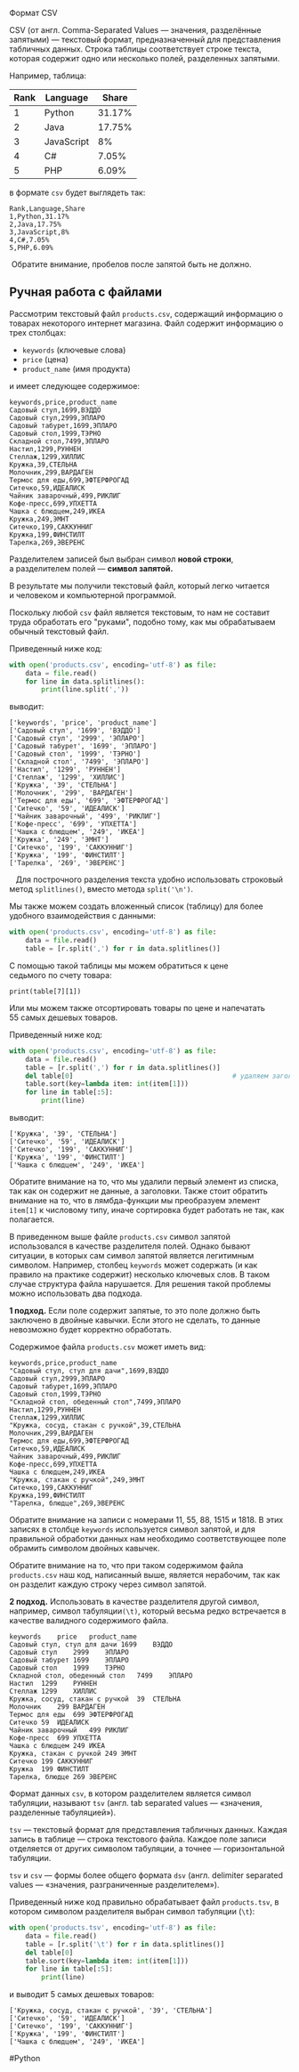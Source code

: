 Формат CSV

CSV (от англ. Comma-Separated Values — значения, разделённые запятыми) — текстовый формат, предназначенный для представления табличных данных. Строка таблицы соответствует строке текста, которая содержит одно или несколько полей, разделенных запятыми.

Например, таблица:

|Rank|Language|Share|
|---|---|---|
|1|Python|31.17%|
|2|Java|17.75%|
|3|JavaScript|8%|
|4|C#|7.05%|
|5|PHP|6.09%|

в формате `csv` будет выглядеть так:

```no-highlight
Rank,Language,Share
1,Python,31.17%
2,Java,17.75%
3,JavaScript,8%
4,C#,7.05%
5,PHP,6.09%
```

  Обратите внимание, пробелов после запятой быть не должно.

## Ручная работа с файлами

Рассмотрим текстовый файл `products.csv`, содержащий информацию о товарах некоторого интернет магазина. Файл содержит информацию о трех столбцах:

- `keywords` (ключевые слова)
- `price` (цена)
- `product_name` (имя продукта)

и имеет следующее содержимое:

```no-highlight
keywords,price,product_name
Садовый стул,1699,ВЭДДО
Садовый стул,2999,ЭПЛАРО
Садовый табурет,1699,ЭПЛАРО
Садовый стол,1999,ТЭРНО
Складной стол,7499,ЭПЛАРО
Настил,1299,РУННЕН
Стеллаж,1299,ХИЛЛИС
Кружка,39,СТЕЛЬНА
Молочник,299,ВАРДАГЕН
Термос для еды,699,ЭФТЕРФРОГАД
Ситечко,59,ИДЕАЛИСК
Чайник заварочный,499,РИКЛИГ
Кофе-пресс,699,УПХЕТТА
Чашка с блюдцем,249,ИКЕА
Кружка,249,ЭМНТ
Ситечко,199,САККУННИГ
Кружка,199,ФИНСТИЛТ
Тарелка,269,ЭВЕРЕНС
```

Разделителем записей был выбран символ **новой строки**, а разделителем полей — **символ запятой.**

В результате мы получили текстовый файл, который легко читается и человеком и компьютерной программой.

Поскольку любой `csv` файл является текстовым, то нам не составит труда обработать его "руками", подобно тому, как мы обрабатываем обычный текстовый файл.

Приведенный ниже код:

```python
with open('products.csv', encoding='utf-8') as file:
    data = file.read()
    for line in data.splitlines():
        print(line.split(','))
```

выводит:

```no-highlight
['keywords', 'price', 'product_name']
['Садовый стул', '1699', 'ВЭДДО']
['Садовый стул', '2999', 'ЭПЛАРО']
['Садовый табурет', '1699', 'ЭПЛАРО']
['Садовый стол', '1999', 'ТЭРНО']
['Складной стол', '7499', 'ЭПЛАРО']
['Настил', '1299', 'РУННЕН']
['Стеллаж', '1299', 'ХИЛЛИС']
['Кружка', '39', 'СТЕЛЬНА']
['Молочник', '299', 'ВАРДАГЕН']
['Термос для еды', '699', 'ЭФТЕРФРОГАД']
['Ситечко', '59', 'ИДЕАЛИСК']
['Чайник заварочный', '499', 'РИКЛИГ']
['Кофе-пресс', '699', 'УПХЕТТА']
['Чашка с блюдцем', '249', 'ИКЕА']
['Кружка', '249', 'ЭМНТ']
['Ситечко', '199', 'САККУННИГ']
['Кружка', '199', 'ФИНСТИЛТ']
['Тарелка', '269', 'ЭВЕРЕНС']
```
   Для построчного разделения текста удобно использовать строковый метод `splitlines()`, вместо метода `split('\n')`.

Мы также можем создать вложенный список (таблицу) для более удобного взаимодействия с данными:

```python
with open('products.csv', encoding='utf-8') as file:
    data = file.read()
    table = [r.split(',') for r in data.splitlines()]
```

С помощью такой таблицы мы можем обратиться к цене седьмого по счету товара:

```
print(table[7][1])
```

Или мы можем также отсортировать товары по цене и напечатать 55 самых дешевых товаров.

Приведенный ниже код:

```python
with open('products.csv', encoding='utf-8') as file:
    data = file.read()
    table = [r.split(',') for r in data.splitlines()]
    del table[0]                                        # удаляем заголовок
    table.sort(key=lambda item: int(item[1]))
    for line in table[:5]:
        print(line)
```

выводит:

```no-highlight
['Кружка', '39', 'СТЕЛЬНА']
['Ситечко', '59', 'ИДЕАЛИСК']
['Ситечко', '199', 'САККУННИГ']
['Кружка', '199', 'ФИНСТИЛТ']
['Чашка с блюдцем', '249', 'ИКЕА']
```

Обратите внимание на то, что мы удалили первый элемент из списка, так как он содержит не данные, а заголовки. Также стоит обратить внимание на то, что в лямбда-функции мы преобразуем элемент `item[1]` к числовому типу, иначе сортировка будет работать не так, как полагается.

В приведенном выше файле `products.csv` символ запятой использовался в качестве разделителя полей. Однако бывают ситуации, в которых сам символ запятой является легитимным символом. Например, столбец `keywords` может содержать (и как правило на практике содержит) несколько ключевых слов. В таком случае структура файла нарушается. Для решения такой проблемы можно использовать два подхода.

**1 подход.** Если поле содержит запятые, то это поле должно быть заключено в двойные кавычки. Если этого не сделать, то данные невозможно будет корректно обработать.

Содержимое файла `products.csv` может иметь вид:

```no-highlight
keywords,price,product_name
"Садовый стул, стул для дачи",1699,ВЭДДО
Садовый стул,2999,ЭПЛАРО
Садовый табурет,1699,ЭПЛАРО
Садовый стол,1999,ТЭРНО
"Складной стол, обеденный стол",7499,ЭПЛАРО
Настил,1299,РУННЕН
Стеллаж,1299,ХИЛЛИС
"Кружка, сосуд, стакан с ручкой",39,СТЕЛЬНА
Молочник,299,ВАРДАГЕН
Термос для еды,699,ЭФТЕРФРОГАД
Ситечко,59,ИДЕАЛИСК
Чайник заварочный,499,РИКЛИГ
Кофе-пресс,699,УПХЕТТА
Чашка с блюдцем,249,ИКЕА
"Кружка, стакан с ручкой",249,ЭМНТ
Ситечко,199,САККУННИГ
Кружка,199,ФИНСТИЛТ
"Тарелка, блюдце",269,ЭВЕРЕНС
```

Обратите внимание на записи с номерами 11, 55, 88, 1515 и 1818. В этих записях в столбце `keywords` используется символ запятой, и для правильной обработки данных нам необходимо соответствующее поле обрамить символом двойных кавычек.

Обратите внимание на то, что при таком содержимом файла `products.csv` наш код, написанный выше, является нерабочим, так как он разделит каждую строку через символ запятой.

**2 подход.** Использовать в качестве разделителя другой символ, например, символ табуляции`(\t)`, который весьма редко встречается в качестве валидного содержимого файла.

```no-highlight
keywords	price	product_name
Садовый стул, стул для дачи	1699	ВЭДДО
Садовый стул	2999	ЭПЛАРО
Садовый табурет	1699	ЭПЛАРО
Садовый стол	1999	ТЭРНО
Складной стол, обеденный стол	7499	ЭПЛАРО
Настил	1299	РУННЕН
Стеллаж	1299	ХИЛЛИС
Кружка, сосуд, стакан с ручкой	39	СТЕЛЬНА
Молочник	299	ВАРДАГЕН
Термос для еды	699	ЭФТЕРФРОГАД
Ситечко	59	ИДЕАЛИСК
Чайник заварочный	499	РИКЛИГ
Кофе-пресс	699	УПХЕТТА
Чашка с блюдцем	249	ИКЕА
Кружка, стакан с ручкой	249	ЭМНТ
Ситечко	199	САККУННИГ
Кружка	199	ФИНСТИЛТ
Тарелка, блюдце	269	ЭВЕРЕНС
```

Формат данных `csv`, в котором разделителем является символ табуляции, называют `tsv` (англ. tab separated values — «значения, разделенные табуляцией»).

`tsv` — текстовый формат для представления табличных данных. Каждая запись в таблице — строка текстового файла. Каждое поле записи отделяется от других символом табуляции, а точнее — горизонтальной табуляции.



`tsv` и `csv` — формы более общего формата `dsv` (англ. delimiter separated values — «значения, разграниченные разделителем»).

Приведенный ниже код правильно обрабатывает файл `products.tsv`, в котором символом разделителя выбран символ табуляции (`\t`):

```python
with open('products.tsv', encoding='utf-8') as file:
    data = file.read()
    table = [r.split('\t') for r in data.splitlines()]
    del table[0]
    table.sort(key=lambda item: int(item[1]))
    for line in table[:5]:
        print(line)
```

и выводит 5 самых дешевых товаров:

```no-highlight
['Кружка, сосуд, стакан с ручкой', '39', 'СТЕЛЬНА']
['Ситечко', '59', 'ИДЕАЛИСК']
['Ситечко', '199', 'САККУННИГ']
['Кружка', '199', 'ФИНСТИЛТ']
['Чашка с блюдцем', '249', 'ИКЕА']
```
#Python 